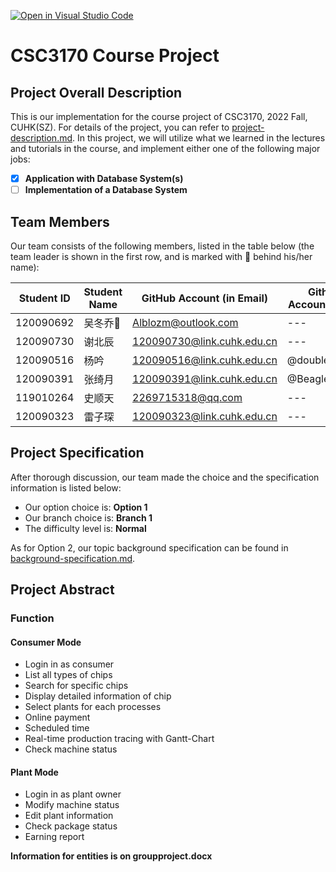 [![Open in Visual Studio Code](https://classroom.github.com/assets/open-in-vscode-c66648af7eb3fe8bc4f294546bfd86ef473780cde1dea487d3c4ff354943c9ae.svg)](https://classroom.github.com/online_ide?assignment_repo_id=9434779&assignment_repo_type=AssignmentRepo)
# CSC3170 Course Project

## Project Overall Description

This is our implementation for the course project of CSC3170, 2022 Fall, CUHK(SZ). For details of the project, you can refer to [project-description.md](project-description.md). In this project, we will utilize what we learned in the lectures and tutorials in the course, and implement either one of the following major jobs:

<!-- Please fill in "x" to replace the blank space between "[]" to tick the todo item; it's ticked on the first one by default. -->

- [x] **Application with Database System(s)**
- [ ] **Implementation of a Database System**

## Team Members

Our team consists of the following members, listed in the table below (the team leader is shown in the first row, and is marked with 🚩 behind his/her name):

<!-- change the info below to be the real case -->

| Student ID | Student Name | GitHub Account (in Email) | Github Account Nmae|
| ---------- | ------------ | ------------------------- | ---|
| 120090692  | 吴冬乔🚩      | Alblozm@outlook.com       |---|
| 120090730  | 谢北辰        | 120090730@link.cuhk.edu.cn|---|
| 120090516  | 杨吟         | 120090516@link.cuhk.edu.cn |@doubleY2002|
| 120090391  | 张绮月        | 120090391@link.cuhk.edu.cn|@BeagleKing|
| 119010264  | 史顺天        | 2269715318@qq.com         |---|
| 120090323  | 雷子琛        | 120090323@link.cuhk.edu.cn|---|

## Project Specification

<!-- You should remove the terms/sentence that is not necessary considering your option/branch/difficulty choice -->

After thorough discussion, our team made the choice and the specification information is listed below:

- Our option choice is: **Option 1**
- Our branch choice is: **Branch 1**
- The difficulty level is: **Normal**

As for Option 2, our topic background specification can be found in [background-specification.md](background-specification.md).

## Project Abstract

<!-- TODO -->
### Function
#### Consumer Mode
- Login in as consumer
- List all types of chips
- Search for specific chips
- Display detailed information of chip
- Select plants for each processes
- Online payment
- Scheduled time
- Real-time production tracing with Gantt-Chart
- Check machine status
#### Plant Mode
- Login in as plant owner
- Modify machine status
- Edit plant information
- Check package status
- Earning report

**Information for entities is on groupproject.docx**
